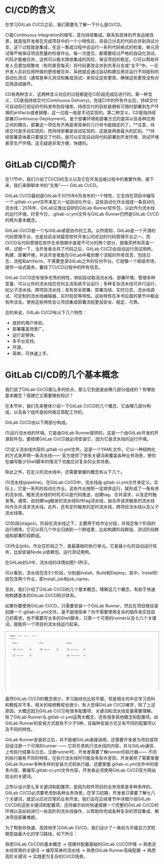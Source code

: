 # CI/CD的含义

在学习GitLab CI/CD之前，我们需要先了解一下什么是CI/CD。

CI是Continuous Integration的缩写，意为持续集成。联系到具体的开发运维场景，就是指开发者在完成项目中的一个小特性后，将自己分支的代码合并到测试分支，这个过程就是集成，在这一集成过程中会运行一系列代码格式的检查、单元测试等严格保证项目质量的检查作业。每一次提交，都需要经过严格的自动化测试，代码才能被合并，这样可以极大降低集成的风险，保证项目的稳定。CI可以帮助开发人员更加频繁地（有时甚至每天）将代码更改合并到共享分支或“主干”中。一旦开发人员对应用所做的更改被合并，系统就会通过自动构建应用并运行不同级别的自动化测试（通常是单元测试和集成测试）来验证这些更改，确保这些更改没有对应用造成破坏。

CD有两种含义，这两种含义对应的过程都是在CI阶段完成后进行的。第一种含义，CD是指持续交付(Continuous Delivery)。完成CI中的所有作业后，持续交付可自动将已验证的代码发布到存储库。持续交付的目标是拥有可随时部署到生产环境的artifacts或者镜像，这一过程一般是手动实现的。第二种含义，CD是指持续部署(Continuous Deployment)。鉴于部署环境和部署方式的差异以及各种应用之间的耦合，部署这一项任务不再是用简单的几行命令能搞定的了。**注意，持续交付是手动实现的，而持续部署是自动实现的，这就是两者最大的区别。**持续部署意味着只要提交了代码，就可以实现自动将代码部署到开发环境、测试环境甚至生产环境。这无疑是非常方便、快捷的。

# GitLab CI/CD简介

在1.1节中，我们介绍了CI/CD的含义以及它在开发运维过程中的重要作用。接下来，我们来聊聊本书的“主角”—— GitLab CI/CD。

GitLab CI/CD最初是GitLab于2015年6月发布的一个特性，它支持在项目中编写一个.gitlab-ci.yml文件来定义一组自动化作业，这些自动化作业组成一条自动化流水线；2016年，GitLab又推出自研的GitLab Runner软件包，以此作为流水线的运行环境。时至今日，.gitlab-ci.yml文件与GitLab Runner仍然是GitLab CI/CD的两大基本概念。

GitLab CI/CD是一个与GitLab紧密协作的工具。众所周知，GitLab是一个开源的代码管理平台，也是目前全球最受软件开发公司欢迎的代码管理平台之一，而CI/CD与代码管理在软件生命周期中是密不可分的两个部分，就像茶杯和茶盖一样。试想一下，当开发者合并了代码之后，GitLab CI/CD会自动运行测试用例，构建、部署环境，并且开发者能在GitLab中看到整个流程的所有信息，包括日志、流程和artifacts，不需要登录GitLab之外的任何平台。它就像一个超级市场，提供一站式服务，囊括了CI/CD过程中的所有信息。

GitLab CI/CD还有很多优秀的特性，例如自动取消流水线、部署环境、管理多种变量，可以让你的流水线在任何主流系统平台运行；多种复杂流水线可并行运行，如父子流水线、跨项目流水线；具有安全部署、部署冻结、实时日志、流水线调试、可定制的流水线编辑器、实时校验等特性。这些特性在本书后面的章节中都会有所涉及。使用这些特性会让项目集成部署流程更加安全、稳定、可靠。

总的来说，GitLab CI/CD有以下几个特性：

- 良好的用户体验。
- 部署覆盖场景广。
- 运行足够快。
- 多平台支持。
- 开源。
- 简单，可快速上手。

# GitLab CI/CD的几个基本概念

我们说了GitLab CI/CD那么多的优点，那么它到底是由哪几部分组成的？有哪些基本概念？搭建它又需要哪些知识？

在本节中，我们先来整体介绍一下GitLab CI/CD的几个概念、它由哪几部分构成，以及各个组件是如何相互搭配工作的。

GitLab CI/CD由以下两部分构成。

(1)运行流水线的环境。它是由GitLab Runner提供的，这是一个由GitLab开发的开源软件包，要搭建GitLab CI/CD就必须安装它，因为它是流水线的运行环境。

(2)定义流水线内容的.gitlab-ci.yml文件。这是一个YAML文件，它以一种结构化的方式来声明一条流水线—— 官方提供了很多关键词来覆盖各种业务场景，使你在编写极少Shell脚本的情况下也能应对复杂的业务场景。

除此之外，在定义的流水线中，还需要掌握的概念有以下几个。

(1)流水线(pipeline)。在GitLab CI/CD中，流水线由.gitlab-ci.yml文件来定义。实际上，它是一系列的自动化作业。这些作业按照一定顺序运行，就形成了一条有序的流水线。触发流水线的时机可以是代码推送、创建tag、合并请求，以及定时触发等。通常，由创建tag触发的流水线叫作tag流水线，由合并请求触发的流水线叫作合并请求流水线。此外，还有定时触发的定时流水线、跨项目流水线以及父子流水线等。

(2)阶段(stages)。阶段在流水线之下，主要用于给作业分组，并规定每个阶段的运行顺序。它可以将几个作业归纳到一个群组里，比如构建阶段群组、测试阶段群组和部署阶段群组。

(3)作业(job)。作业在阶段之下，是最基础的执行单元。它是最小化的自动运行任务，比如安装Node.js依赖包、运行测试用例。

在GitLab的UI中，流水线的详情如图1-1所示。

可以看到，流水线包含3个阶段，分别是Install、Build和Deploy。其中，Install阶段包含两个作业，即install_job和job_name。

至此，我们介绍了GitLab CI/CD的几个基本概念。理解这几个概念，有助于快速地构建基本的GitLab CI/CD知识体系。

如果你要使用GitLab CI/CD，只需要安装一个GitLab Runner，然后在项目根目录创建一个.gitlab-ci.yml文件。是不是很简单？你不需要使用复杂的插件来实现自己的需求，也不需要写太多的Shell脚本，只需一个可用的runner以及七八个关键词，就能将一个项目的流水线运行起来。

![image-20240520162905558](image/image-20240520162905558.png)

虽然GitLab CI/CD的概念很少，学习曲线也比较平缓，但是相关的中文学习资料和教程并不多，相关的视频教程也很少。有人觉得GitLab CI/CD难学，除了上述原因，大概还因为GitLab CI/CD有很多配置项、关键词和流水线变量需要理解。除了GitLab Runner与.gitlab-ci.yml这两大概念，还有很多其他概念和配置项。如GitLab Runner的安装方式就有不少于5种，且每种安装方式又有不同的配置项以及不同的特性。

GitLab Runner安装好之后，并不能被GitLab直接调用，还需要开发者为项目或项目组注册一个可用的runner —— 它将负责执行流水线的内容，并与GitLab通信、上传执行结果与日志。注册runner时，开发者需要了解runner的执行器—— 不同的执行器有不同的特性，在执行流水线时可能会有些许差异。开发者除了需要掌握GitLab Runner多种多样的安装方式和执行器，还要掌握.gitlab-ci.yml文件中的很多内容。要编写.gitlab-ci.yml文件内容，开发者必须使用GitLab CI/CD官方网站给出的关键词。

之所以设计那么多关键词和配置项，是因为软件项目的业务场景是多种多样的，GitLab CI/CD必须要考虑到各种业务场景。在学习初期，开发者只需要了解七八个关键词，就足以应对日常的业务开发。我们会在后续章节中详细介绍GitLab CI/CD的这些关键词和配置项，还将展示如何快速搭建一个完整的GitLab CI/CD的环境以及如何进行一些高阶的流水线操作，以帮助你完成各种复杂的项目集成、解决项目部署难题。

为了帮助你快速、高效地学习GitLab CI/CD，我们设计了一条较为平缓且力求短期受益最大化的学习路线，如下所示：

熟悉GitLab CI/CD的基本概念 → 搭建并配置基础的GitLab CI/CD环境 → 熟悉流水线常用的关键词 → 编写简单的流水线 → 熟悉GitLab Runner高级配置 → 熟悉高阶关键词 → 实践更为复杂的CI/CD场景。